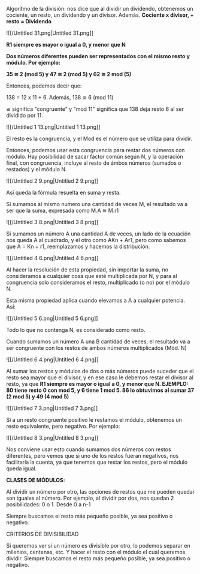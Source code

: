 Algoritmo de la división: nos dice que al dividir un dividendo, obtenemos un cociente, un resto, un dividendo y un divisor. Además. **Cociente x divisor, + resto = Dividendo**

![[/Untitled 31.png|Untitled 31.png]]

**R1 siempre es mayor o igual a 0, y menor que N**

**Dos números diferentes pueden ser representados con el mismo resto y módulo. Por ejemplo:**

**35 ≅ 2 (mod 5) y 47 ≅ 2 (mod 5) y 62 ≅ 2 mod (5)**

  

Entonces, podemos decir que:

138 = 12 x 11 + 6. Además, 138 ≅ 6 (mod 11)

≅ significa "congruente" y "mod 11" significa que 138 deja resto 6 al ser dividido por 11.

![[/Untitled 1 13.png|Untitled 1 13.png]]

El resto es la congruencia, y el Mod es el número que se utiliza para dividir.

Entonces, podemos usar esta congruencia para restar dos números con módulo. Hay posibilidad de sacar factor común según N, y la operación final, con congruencia, incluye al resto de ámbos números (sumados o restados) y el módulo N.

![[/Untitled 2 9.png|Untitled 2 9.png]]

Así queda la fórmula resuelta en suma y resta.

  

Si sumamos al mismo numero una cantidad de veces M, el resultado va a ser que la suma, expresada como M.A ≅ M.r1

![[/Untitled 3 8.png|Untitled 3 8.png]]

Si sumamos un número A una cantidad A de veces, un lado de la ecuación nos queda A al cuadrado, y el otro como AKn + Ar1, pero como sabemos que A = Kn + r1, reemplazamos y hacemos la distribución.

![[/Untitled 4 6.png|Untitled 4 6.png]]

Al hacer la resolución de esta propiedad, sin importar la suma, no consideramos a cualquier cosa que esté multiplicada por N, y para al congruencia solo consideramos el resto, multiplicado (o no) por el mòdulo N.

Esta misma propiedad aplica cuando elevamos a A a cualquier potencia. Así:

![[/Untitled 5 6.png|Untitled 5 6.png]]

Todo lo que no contenga N, es considerado como resto.

Cuando sumamos un número A una B cantidad de veces, el resultado va a ser congruente con los restos de ambos números multiplicados (Mód. N)

![[/Untitled 6 4.png|Untitled 6 4.png]]

Al sumar los restos y módulos de dos o más números puede suceder que el resto sea mayor que el divisor, y en ese caso le debemos restar el divisor al resto, ya que **R1 siempre es mayor o igual a 0, y menor que N. EJEMPLO: 80 tiene resto 0 con mod 5, y 6 tiene 1 mod 5. 86 lo obtuvimos al sumar 37 (2 mod 5) y 49 (4 mod 5)**

![[/Untitled 7 3.png|Untitled 7 3.png]]

Si a un resto congruente positivo le restamos el módulo, obtenemos un resto equivalente, pero negativo. Por ejemplo:

![[/Untitled 8 3.png|Untitled 8 3.png]]

Nos conviene usar esto cuando sumamos dos números con restos diferentes, pero vemos que si uno de los restos fueran negativos, nos facilitaría la cuenta, ya que tenemos que restar los restos, pero el módulo queda igual.

  

  

**CLASES DE MÓDULOS:**

Al dividir un número por otro, las opciones de restos que me pueden quedar son iguales al número. Por ejemplo, al dividir por dos, nos quedan 2 posibilidades: 0 o 1. Desde 0 a n-1

Siempre buscamos el resto más pequeño posible, ya sea positivo o negativo.

  

CRITERIOS DE DIVISIBILIDAD

Si queremos ver si un número es divisible por otro, lo podemos separar en milenios, centenas, etc. Y hacer el resto con el módulo el cual queremos dividir. Siempre buscamos el resto más pequeño posible, ya sea positivo o negativo.